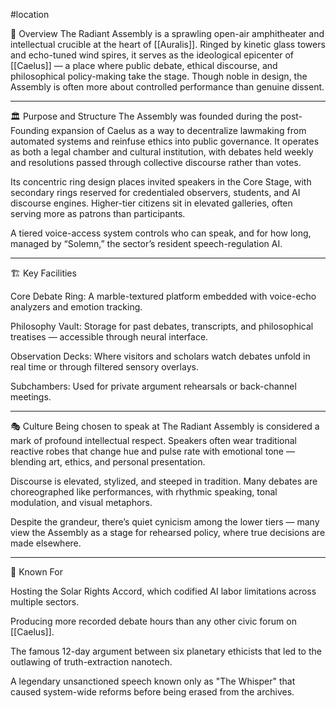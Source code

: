 #location 

📘 Overview
The Radiant Assembly is a sprawling open-air amphitheater and intellectual crucible at the heart of [[Auralis]]. Ringed by kinetic glass towers and echo-tuned wind spires, it serves as the ideological epicenter of [[Caelus]] — a place where public debate, ethical discourse, and philosophical policy-making take the stage. Though noble in design, the Assembly is often more about controlled performance than genuine dissent.


---

🏛️ Purpose and Structure
The Assembly was founded during the post-Founding expansion of Caelus as a way to decentralize lawmaking from automated systems and reinfuse ethics into public governance. It operates as both a legal chamber and cultural institution, with debates held weekly and resolutions passed through collective discourse rather than votes.

Its concentric ring design places invited speakers in the Core Stage, with secondary rings reserved for credentialed observers, students, and AI discourse engines. Higher-tier citizens sit in elevated galleries, often serving more as patrons than participants.

A tiered voice-access system controls who can speak, and for how long, managed by “Solemn,” the sector’s resident speech-regulation AI.


---

🏗️ Key Facilities

Core Debate Ring: A marble-textured platform embedded with voice-echo analyzers and emotion tracking.

Philosophy Vault: Storage for past debates, transcripts, and philosophical treatises — accessible through neural interface.

Observation Decks: Where visitors and scholars watch debates unfold in real time or through filtered sensory overlays.

Subchambers: Used for private argument rehearsals or back-channel meetings.



---

🎭 Culture
Being chosen to speak at The Radiant Assembly is considered a mark of profound intellectual respect. Speakers often wear traditional reactive robes that change hue and pulse rate with emotional tone — blending art, ethics, and personal presentation.

Discourse is elevated, stylized, and steeped in tradition. Many debates are choreographed like performances, with rhythmic speaking, tonal modulation, and visual metaphors.

Despite the grandeur, there’s quiet cynicism among the lower tiers — many view the Assembly as a stage for rehearsed policy, where true decisions are made elsewhere.


---

🌠 Known For

Hosting the Solar Rights Accord, which codified AI labor limitations across multiple sectors.

Producing more recorded debate hours than any other civic forum on [[Caelus]].

The famous 12-day argument between six planetary ethicists that led to the outlawing of truth-extraction nanotech.

A legendary unsanctioned speech known only as "The Whisper" that caused system-wide reforms before being erased from the archives.
 
